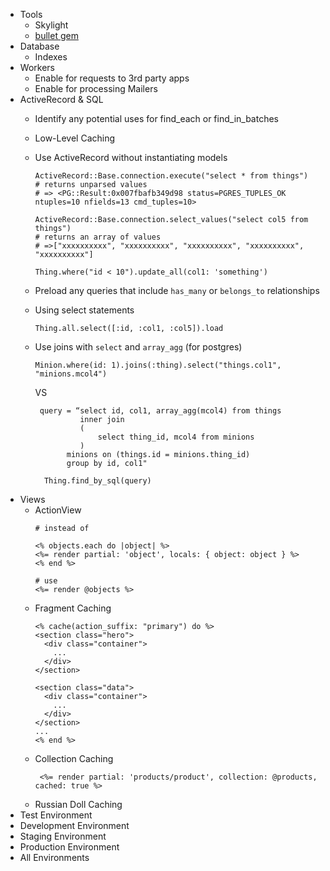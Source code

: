 - Tools
  - Skylight
  - [bullet gem](https://github.com/flyerhzm/bullet)
- Database
  - Indexes
- Workers
  - Enable for requests to 3rd party apps   
  - Enable for processing Mailers
- ActiveRecord & SQL
  - Identify any potential uses for find_each or find_in_batches
  - Low-Level Caching
  - Use ActiveRecord without instantiating models
    ```
    ActiveRecord::Base.connection.execute("select * from things")
    # returns unparsed values
    # => <PG::Result:0x007fbafb349d98 status=PGRES_TUPLES_OK ntuples=10 nfields=13 cmd_tuples=10> 
    ```
    ```
    ActiveRecord::Base.connection.select_values("select col5 from things")
    # returns an array of values
    # =>["xxxxxxxxxx", "xxxxxxxxxx", "xxxxxxxxxx", "xxxxxxxxxx", "xxxxxxxxxx"] 
    ```
    ```
    Thing.where("id < 10").update_all(col1: 'something')
    ```
  - Preload any queries that include `has_many` or `belongs_to`  relationships
  - Using select statements
    ```
    Thing.all.select([:id, :col1, :col5]).load
    ```
  - Use joins with `select` and `array_agg` (for postgres)	
    ```
    Minion.where(id: 1).joins(:thing).select("things.col1", "minions.mcol4")
    ```
    VS
    
    ```
     query = “select id, col1, array_agg(mcol4) from things
              inner join
              (
                  select thing_id, mcol4 from minions
              ) 
           minions on (things.id = minions.thing_id)
           group by id, col1"
  
      Thing.find_by_sql(query)
     ```
- Views
  - ActionView
    ``` 
    # instead of
    
    <% objects.each do |object| %>
    <%= render partial: 'object', locals: { object: object } %>
    <% end %>
    
    # use
    <%= render @objects %>
    ```        
  - Fragment Caching
    ```
    <% cache(action_suffix: "primary") do %>  
    <section class="hero">  
      <div class="container">
        ...
      </div>
    </section>
    
    <section class="data">  
      <div class="container">
        ...
      </div>
    </section>  
    ...
    <% end %> 
    ```
  - Collection Caching
    ```
     <%= render partial: 'products/product', collection: @products, cached: true %>
     ```
   - Russian Doll Caching  
- Test Environment
- Development Environment  
- Staging Environment
- Production Environment
- All Environments